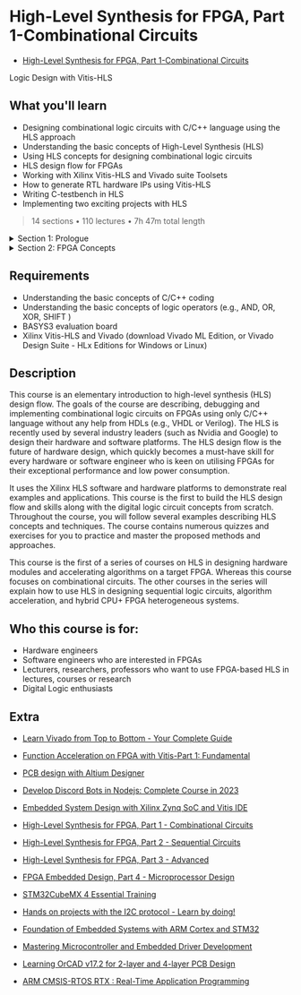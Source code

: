# High-Level Synthesis for FPGA, Part 1-Combinational Circuits

-   [High-Level Synthesis for FPGA, Part 1-Combinational Circuits](https://www.udemy.com/course/hls-combinational-circuits/)  

Logic Design with Vitis-HLS

##  What you'll learn

-   Designing combinational logic circuits with C/C++ language using the HLS approach
-   Understanding the basic concepts of High-Level Synthesis (HLS)
-   Using HLS concepts for designing combinational logic circuits
-   HLS design flow for FPGAs
-   Working with Xilinx Vitis-HLS and Vivado suite Toolsets
-   How to generate RTL hardware IPs using Vitis-HLS
-   Writing C-testbench in HLS
-   Implementing two exciting projects with HLS

> 14 sections • 110 lectures • 7h 47m total length

<details>
  <summary> Section 1: Prologue </summary>

  -   [1. Introduction](1_Introduction.md)      
  -   [2. Course Structure](2_Course-Structure.md)     
</details>

<details>
  <summary> Section 2: FPGA Concepts </summary>

  -   [3. ]()      
  -   [4. ]()     
</details>

##  Requirements
-   Understanding the basic concepts of C/C++ coding
-   Understanding the basic concepts of logic operators (e.g., AND, OR, XOR, SHIFT )
-   BASYS3 evaluation board
-   Xilinx Vitis-HLS and Vivado (download Vivado ML Edition, or Vivado Design Suite - HLx Editions for Windows or Linux)

##  Description

This course is an elementary introduction to high-level synthesis (HLS) design flow. The goals of the course are describing, debugging and implementing combinational logic circuits on FPGAs using only C/C++ language without any help from HDLs (e.g., VHDL or Verilog). The HLS is recently used by several industry leaders (such as Nvidia and Google) to design their hardware and software platforms. The HLS design flow is the future of hardware design, which quickly becomes a must-have skill for every hardware or software engineer who is keen on utilising FPGAs for their exceptional performance and low power consumption.

It uses the Xilinx HLS software and hardware platforms to demonstrate real examples and applications. This course is the first to build the HLS design flow and skills along with the digital logic circuit concepts from scratch. Throughout the course, you will follow several examples describing HLS concepts and techniques. The course contains numerous quizzes and exercises for you to practice and master the proposed methods and approaches.

This course is the first of a series of courses on HLS in designing hardware modules and accelerating algorithms on a target FPGA. Whereas this course focuses on combinational circuits. The other courses in the series will explain how to use HLS in designing sequential logic circuits, algorithm acceleration, and hybrid CPU+ FPGA heterogeneous systems.

##  Who this course is for:
-   Hardware engineers
-   Software engineers who are interested in FPGAs
-   Lecturers, researchers, professors who want to use FPGA-based HLS in lectures, courses or research
-   Digital Logic enthusiasts

## Extra
-   [Learn Vivado from Top to Bottom - Your Complete Guide](https://www.udemy.com/course/learn-vivado-from-top-to-bottom-your-complete-guide/)

-   [Function Acceleration on FPGA with Vitis-Part 1: Fundamental](https://www.udemy.com/course/function-acceleration-on-fpga-with-vitis-part-1-fundamental/)
-   [PCB design with Altium Designer](https://www.udemy.com/course/pcb-design-with-altium-designer-2022-latest-version/)
-   [Develop Discord Bots in Nodejs: Complete Course in 2023](https://www.udemy.com/course/discord-bots-development-in-nodejs-for-beginners/)

-   [Embedded System Design with Xilinx Zynq SoC and Vitis IDE](https://www.udemy.com/course/embedded-system-design-with-xilinx-zynq-soc-and-vitis-ide/)

-   [High-Level Synthesis for FPGA, Part 1 - Combinational Circuits](https://www.udemy.com/course/hls-combinational-circuits/)
-   [High-Level Synthesis for FPGA, Part 2 - Sequential Circuits](https://www.udemy.com/course/high-level-synthesis-for-fpga-part-2-sequential-circuits/)
-   [High-Level Synthesis for FPGA, Part 3 - Advanced](https://www.udemy.com/course/high-level-synthesis-for-fpga-part-3-advanced/)

-   [FPGA Embedded Design, Part 4 - Microprocessor Design](https://www.udemy.com/course/fpga-embedded-design-cpu/)


-   [STM32CubeMX 4 Essential Training](https://www.udemy.com/course/stm32cubemx-complete-training/)
-   [Hands on projects with the I2C protocol - Learn by doing!](https://www.udemy.com/course/i2c-protocol/)
-   [Foundation of Embedded Systems with ARM Cortex and STM32](https://www.udemy.com/course/cortex-m/)
-   [Mastering Microcontroller and Embedded Driver Development](https://www.udemy.com/course/mastering-microcontroller-with-peripheral-driver-development/)
-   [Learning OrCAD v17.2 for 2-layer and 4-layer PCB Design](https://www.udemy.com/course/pcbdesign-orcadlite172/)
-   [ARM CMSIS-RTOS RTX : Real-Time Application Programming](https://www.udemy.com/course/arm-cmsis-rtos-rtx-real-time-application-programming/)